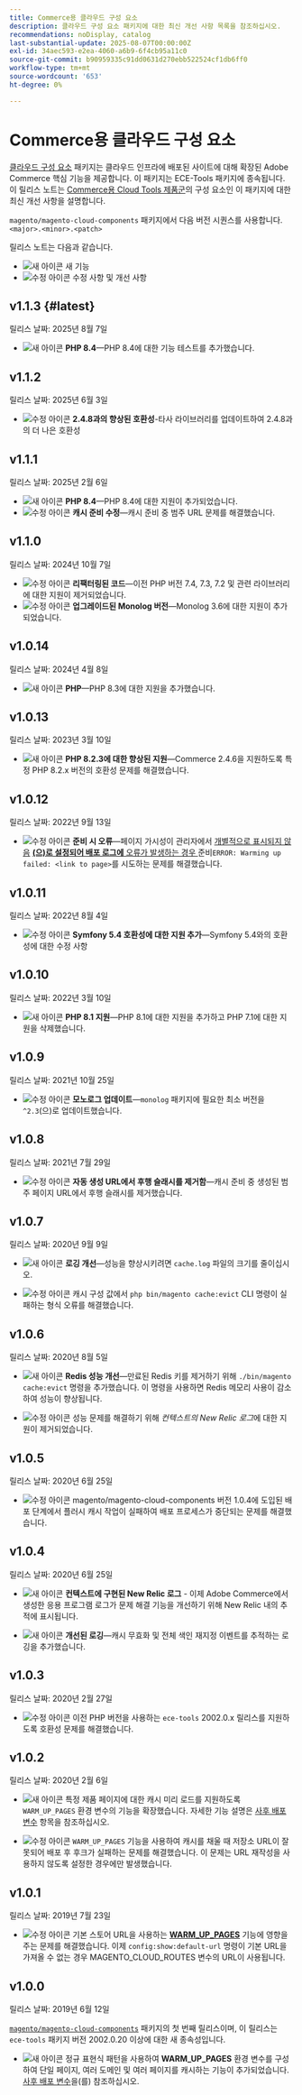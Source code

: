 ```yaml
---
title: Commerce용 클라우드 구성 요소
description: 클라우드 구성 요소 패키지에 대한 최신 개선 사항 목록을 참조하십시오.
recommendations: noDisplay, catalog
last-substantial-update: 2025-08-07T00:00:00Z
exl-id: 34aec593-e2ea-4060-a6b9-6f4cb95a11c0
source-git-commit: b90959335c91dd0631d270ebb522524cf1db6ff0
workflow-type: tm+mt
source-wordcount: '653'
ht-degree: 0%

---
```


# Commerce용 클라우드 구성 요소

[클라우드 구성 요소](https://github.com/magento/magento-cloud-components) 패키지는 클라우드 인프라에 배포된 사이트에 대해 확장된 Adobe Commerce 핵심 기능을 제공합니다. 이 패키지는 ECE-Tools 패키지에 종속됩니다. 이 릴리스 노트는 [Commerce용 Cloud Tools 제품군](cloud-tools-suite.md)의 구성 요소인 이 패키지에 대한 최신 개선 사항을 설명합니다.

`magento/magento-cloud-components` 패키지에서 다음 버전 시퀀스를 사용합니다. `<major>.<minor>.<patch>`

릴리스 노트는 다음과 같습니다.

- ![새 아이콘](../../assets/new.svg) 새 기능
- ![수정 아이콘](../../assets/fix.svg) 수정 사항 및 개선 사항

<!--Add release notes below-->

## v1.1.3 {#latest}

릴리스 날짜: 2025년 8월 7일

- ![새 아이콘](../../assets/new.svg) **PHP 8.4**—PHP 8.4에 대한 기능 테스트를 추가했습니다.<!-- MCLOUD-13313 -->

## v1.1.2

릴리스 날짜: 2025년 6월 3일

- ![수정 아이콘](../../assets/fix.svg) **2.4.8과의 향상된 호환성**-타사 라이브러리를 업데이트하여 2.4.8과의 더 나은 호환성<!-- MCLOUD-13707	 - -->

## v1.1.1

릴리스 날짜: 2025년 2월 6일

- ![새 아이콘](../../assets/new.svg) **PHP 8.4**—PHP 8.4에 대한 지원이 추가되었습니다.<!-- MCLOUD-13148	 - -->
- ![수정 아이콘](../../assets/fix.svg) **캐시 준비 수정**—캐시 준비 중 범주 URL 문제를 해결했습니다.<!-- MCLOUD-12454 - -->


## v1.1.0

릴리스 날짜: 2024년 10월 7일

- ![수정 아이콘](../../assets/fix.svg) **리팩터링된 코드**—이전 PHP 버전 7.4, 7.3, 7.2 및 관련 라이브러리에 대한 지원이 제거되었습니다.<!-- MCLOUD-9278 - -->
- ![수정 아이콘](../../assets/fix.svg) **업그레이드된 Monolog 버전**—Monolog 3.6에 대한 지원이 추가되었습니다.<!-- MCLOUD-12855 - -->

## v1.0.14

릴리스 날짜: 2024년 4월 8일

- ![새 아이콘](../../assets/new.svg) **PHP**—PHP 8.3에 대한 지원을 추가했습니다.

## v1.0.13

릴리스 날짜: 2023년 3월 10일

- ![새 아이콘](../../assets/new.svg) **PHP 8.2.3에 대한 향상된 지원**—Commerce 2.4.6을 지원하도록 특정 PHP 8.2.x 버전의 호환성 문제를 해결했습니다.

## v1.0.12

릴리스 날짜: 2022년 9월 13일

- ![수정 아이콘](../../assets/fix.svg) **준비 시 오류**—페이지 가시성이 관리자에서 [개별적으로 표시되지 않음](../environment/variables-post-deploy.md#warm_up_pages) [**(으)로 설정되어 배포 로그에** 오류가 발생하는 경우 ](https://experienceleague.adobe.com/ko/docs/commerce-admin/systems/data-transfer/data-attributes-product#simple-product-csv-file-structure)준비`ERROR: Warming up failed: <link to page>`를 시도하는 문제를 해결했습니다.<!-- MCLOUD-9134 -->

## v1.0.11

릴리스 날짜: 2022년 8월 4일

- ![수정 아이콘](../../assets/fix.svg) **Symfony 5.4 호환성에 대한 지원 추가**—Symfony 5.4와의 호환성에 대한 수정 사항<!-- AC-3550 -->

## v1.0.10

릴리스 날짜: 2022년 3월 10일

- ![새 아이콘](../../assets/new.svg) **PHP 8.1 지원**—PHP 8.1에 대한 지원을 추가하고 PHP 7.1에 대한 지원을 삭제했습니다.

## v1.0.9

릴리스 날짜: 2021년 10월 25일

- ![수정 아이콘](../../assets/fix.svg) **모노로그 업데이트**—`monolog` 패키지에 필요한 최소 버전을 `^2.3`(으)로 업데이트했습니다.<!-- ACMP-1263 -->

## v1.0.8

릴리스 날짜: 2021년 7월 29일

- ![수정 아이콘](../../assets/fix.svg) **자동 생성 URL에서 후행 슬래시를 제거함**—캐시 준비 중 생성된 범주 페이지 URL에서 후행 슬래시를 제거했습니다.<!--MCLOUD-7192-->

## v1.0.7

릴리스 날짜: 2020년 9월 9일

- ![새 아이콘](../../assets/new.svg) **로깅 개선**—성능을 향상시키려면 `cache.log` 파일의 크기를 줄이십시오.<!--MCLOUD-6859-->

- ![수정 아이콘](../../assets/fix.svg) 캐시 구성 값에서 `php bin/magento cache:evict` CLI 명령이 실패하는 형식 오류를 해결했습니다.

## v1.0.6

릴리스 날짜: 2020년 8월 5일

- ![새 아이콘](../../assets/new.svg) **Redis 성능 개선**—만료된 Redis 키를 제거하기 위해 `./bin/magento cache:evict` 명령을 추가했습니다. 이 명령을 사용하면 Redis 메모리 사용이 감소하여 성능이 향상됩니다.<!--MCLOUD-6023-->

- ![수정 아이콘](../../assets/fix.svg) 성능 문제를 해결하기 위해 *컨텍스트의 New Relic 로그*&#x200B;에 대한 지원이 제거되었습니다.<!--MCLOUD-6422-->

## v1.0.5

릴리스 날짜: 2020년 6월 25일

- ![수정 아이콘](../../assets/fix.svg) magento/magento-cloud-components 버전 1.0.4에 도입된 배포 단계에서 플러시 캐시 작업이 실패하여 배포 프로세스가 중단되는 문제를 해결했습니다.

## v1.0.4

릴리스 날짜: 2020년 6월 25일

- ![새 아이콘](../../assets/new.svg) **컨텍스트에 구현된 New Relic 로그** - 이제 Adobe Commerce에서 생성한 응용 프로그램 로그가 문제 해결 기능을 개선하기 위해 New Relic 내의 추적에 표시됩니다.<!--MCLOUD-6029-->

- ![새 아이콘](../../assets/new.svg) **개선된 로깅**—캐시 무효화 및 전체 색인 재지정 이벤트를 추적하는 로깅을 추가했습니다.<!--MCLOUD-6157-->

## v1.0.3

릴리스 날짜: 2020년 2월 27일

- ![수정 아이콘](../../assets/fix.svg) 이전 PHP 버전을 사용하는 `ece-tools` 2002.0.x 릴리스를 지원하도록 호환성 문제를 해결했습니다.

## v1.0.2

릴리스 날짜: 2020년 2월 6일

- ![새 아이콘](../../assets/new.svg) 특정 제품 페이지에 대한 캐시 미리 로드를 지원하도록 `WARM_UP_PAGES` 환경 변수의 기능을 확장했습니다. 자세한 기능 설명은 [사후 배포 변수](../environment/variables-post-deploy.md#warm_up_pages) 항목을 참조하십시오.<!--MAGECLOUD-4444-->

- ![수정 아이콘](../../assets/fix.svg) `WARM_UP_PAGES` 기능을 사용하여 캐시를 채울 때 저장소 URL이 잘못되어 배포 후 후크가 실패하는 문제를 해결했습니다. 이 문제는 URL 재작성을 사용하지 않도록 설정한 경우에만 발생했습니다.<!-- MAGECLOUD-4094 -->

## v1.0.1

릴리스 날짜: 2019년 7월 23일

- ![수정 아이콘](../../assets/fix.svg) 기본 스토어 URL을 사용하는 [**WARM_UP_PAGES**](../environment/variables-post-deploy.md#warm_up_pages) 기능에 영향을 주는 문제를 해결했습니다. 이제 `config:show:default-url` 명령이 기본 URL을 가져올 수 없는 경우 MAGENTO_CLOUD_ROUTES 변수의 URL이 사용됩니다.<!-- MAGECLOUD-3866 -->

## v1.0.0

릴리스 날짜: 2019년 6월 12일

[`magento/magento-cloud-components`](https://github.com/magento/magento-cloud-components) 패키지의 첫 번째 릴리스이며, 이 릴리스는 `ece-tools` 패키지 버전 2002.0.20 이상에 대한 새 종속성입니다.

- ![새 아이콘](../../assets/new.svg) 정규 표현식 패턴을 사용하여 **WARM_UP_PAGES** 환경 변수를 구성하여 단일 페이지, 여러 도메인 및 여러 페이지를 캐시하는 기능이 추가되었습니다. [사후 배포 변수](../environment/variables-post-deploy.md#warm_up_pages)을(를) 참조하십시오.<!--MAGECLOUD-3258-->
